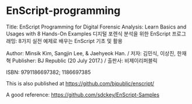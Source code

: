 # EnScript-programming

Title: EnScript Programming for Digital Forensic Analysis: Learn Basics and Usages with 8 Hands-On Examples
디지털 포렌식 분석을 위한 EnScript 프로그래밍: 8가지 실전 예제로 배우는 EnScript 기초 및 활용

Author: Minsik Kim, Sangjin Lee, & Jaehyeok Han. / 저자: 김민식, 이상진, 한재혁
Publisher: BJ Republic (20 July 2017.) / 출판사: 비제이리퍼블릭

ISBN: 9791186697382; 1186697385

This is also published at
https://github.com/bjpublic/enscript/

A good reference:
https://github.com/sdckey/EnScript-Samples

